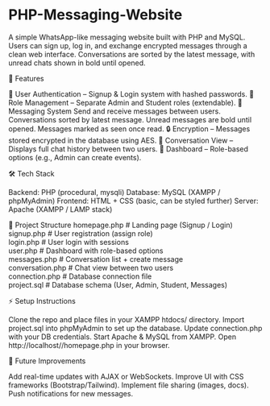 # PHP-Messaging-Website
A simple WhatsApp-like messaging website built with PHP and MySQL. Users can sign up, log in, and exchange encrypted messages through a clean web interface. Conversations are sorted by the latest message, with unread chats shown in bold until opened.

🚀 Features

  🔐 User Authentication – Signup & Login system with hashed passwords.
  👥 Role Management – Separate Admin and Student roles (extendable).
  💬 Messaging System
    Send and receive messages between users.
    Conversations sorted by latest message.
    Unread messages are bold until opened.
    Messages marked as seen once read.
  🔒 Encryption – Messages stored encrypted in the database using AES.
  📜 Conversation View – Displays full chat history between two users.
  📱 Dashboard – Role-based options (e.g., Admin can create events).

🛠️ Tech Stack

Backend: PHP (procedural, mysqli)
Database: MySQL (XAMPP / phpMyAdmin)
Frontend: HTML + CSS (basic, can be styled further)
Server: Apache (XAMPP / LAMP stack)

📂 Project Structure
homepage.php      # Landing page (Signup / Login)  
signup.php        # User registration (assign role)  
login.php         # User login with sessions  
user.php          # Dashboard with role-based options  
messages.php      # Conversation list + create message  
conversation.php  # Chat view between two users  
connection.php    # Database connection file  
project.sql       # Database schema (User, Admin, Student, Messages)  

⚡ Setup Instructions

Clone the repo and place files in your XAMPP htdocs/ directory.
Import project.sql into phpMyAdmin to set up the database.
Update connection.php with your DB credentials.
Start Apache & MySQL from XAMPP.
Open http://localhost/<your-folder>/homepage.php in your browser.

🌟 Future Improvements

Add real-time updates with AJAX or WebSockets.
Improve UI with CSS frameworks (Bootstrap/Tailwind).
Implement file sharing (images, docs).
Push notifications for new messages.

